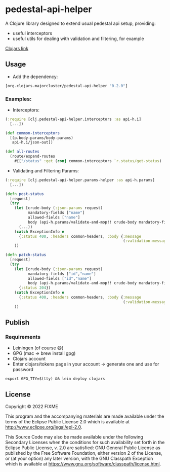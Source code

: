 # pedestal-api-helper

A Clojure library designed to extend usual pedestal api setup, providing: 
* useful interceptors
* useful utils for dealing with validation and filtering, for example

[Clojars link](https://clojars.org/org.clojars.majorcluster/pedestal-api-helper)

## Usage

* Add the dependency: 
```clojure
[org.clojars.majorcluster/pedestal-api-helper "0.2.0"]
```

### Examples:
* Interceptors:
```clojure
(:require [clj.pedestal-api-helper.interceptors :as api-h.i]
  [...])

(def common-interceptors
  [(p.body-params/body-params)
   api-h.i/json-out])

(def all-routes
  (route/expand-routes
    #{["/status" :get (conj common-interceptors `r.status/get-status) :route-name :get-all-status]}))
```
* Validating and Filtering Params:
```clojure
(:require [clj.pedestal-api-helper.params-helper :as api-h.params]
  [...])

(defn post-status
  [request]
  (try
    (let [crude-body (:json-params request)
          mandatory-fields ["name"]
          allowed-fields ["name"]
          body (api-h.params/validate-and-mop!! crude-body mandatory-fields allowed-fields)]
      (...))
    (catch ExceptionInfo e
      {:status 400, :headers common-headers, :body {:message
                                                    (:validation-messages (.getData e))}})
    ))

(defn patch-status
  [request]
  (try
    (let [crude-body (:json-params request)
          mandatory-fields ["id","name"]
          allowed-fields ["id","name"]
          body (api-h.params/validate-and-mop!! crude-body mandatory-fields allowed-fields)]
      {:status 204})
    (catch ExceptionInfo e
      {:status 400, :headers common-headers, :body {:message
                                                    (:validation-messages (.getData e))}})
    ))
```

## Publish
### Requirements
* Leiningen (of course 😄) 
* GPG (mac => brew install gpg)
* Clojars account
* Enter clojars/tokens page in your account -> generate one and use for password
```shell
export GPG_TTY=$(tty) && lein deploy clojars
```


## License

Copyright © 2022 FIXME

This program and the accompanying materials are made available under the
terms of the Eclipse Public License 2.0 which is available at
http://www.eclipse.org/legal/epl-2.0.

This Source Code may also be made available under the following Secondary
Licenses when the conditions for such availability set forth in the Eclipse
Public License, v. 2.0 are satisfied: GNU General Public License as published by
the Free Software Foundation, either version 2 of the License, or (at your
option) any later version, with the GNU Classpath Exception which is available
at https://www.gnu.org/software/classpath/license.html.
